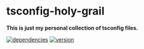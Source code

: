# tsconfig-holy-grail

**This is just my personal collection of tsconfig files.**

[![dependencies](https://img.shields.io/david/chrisguttandin/tsconfig-holy-grail.svg?style=flat-square)](https://www.npmjs.com/package/tsconfig-holy-grail)
[![version](https://img.shields.io/npm/v/tsconfig-holy-grail.svg?style=flat-square)](https://www.npmjs.com/package/tsconfig-holy-grail)

